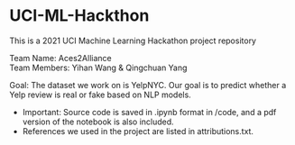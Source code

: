 # UCI-ML-Hackthon
This is a 2021 UCI Machine Learning Hackathon project repository  

Team Name: Aces2Alliance  
Team Members: Yihan Wang & Qingchuan Yang  

Goal: The dataset we work on is YelpNYC. Our goal is to predict whether a Yelp review is real or fake based on NLP models.  

- Important: Source code is saved in .ipynb format in /code, and a pdf version of the notebook is also included.
- References we used in the project are listed in attributions.txt.

